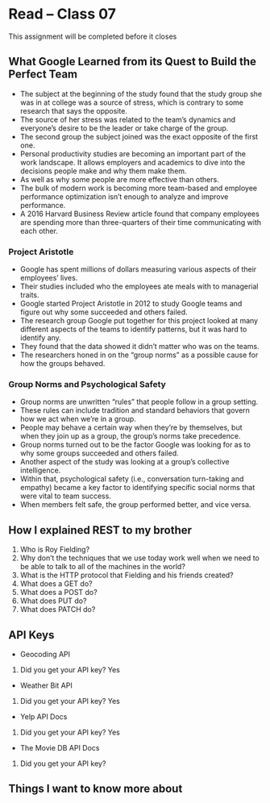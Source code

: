 # Read – Class 07
This assignment will be completed before it closes
## What Google Learned from its Quest to Build the Perfect Team
- The subject at the beginning of the study found that the study group she was in at college was a source of stress, which is contrary to some research that says the opposite.
- The source of her stress was related to the team’s dynamics and everyone’s desire to be the leader or take charge of the group.
- The second group the subject joined was the exact opposite of the first one.
- Personal productivity studies are becoming an important part of the work landscape. It allows employers and academics to dive into the decisions people make and why them make them. 
- As well as why some people are more effective than others.
- The bulk of modern work is becoming more team-based and employee performance optimization isn’t enough to analyze and improve performance.
- A 2016 Harvard Business Review article found that company employees are spending more than three-quarters of their time communicating with each other.

### Project Aristotle
- Google has spent millions of dollars measuring various aspects of their employees’ lives.
- Their studies included who the employees ate meals with to managerial traits.
- Google started Project Aristotle in 2012 to study Google teams and figure out why some succeeded and others failed.
- The research group Google put together for this project looked at many different aspects of the teams to identify patterns, but it was hard to identify any.
- They found that the data showed it didn’t matter who was on the teams. 
- The researchers honed in on the “group norms” as a possible cause for how the groups behaved.

### Group Norms and Psychological Safety
- Group norms are unwritten “rules” that people follow in a group setting. 
- These rules can include tradition and standard behaviors that govern how we act when we’re in a group.
- People may behave a certain way when they’re by themselves, but when they join up as a group, the group’s norms take precedence.
- Group norms turned out to be the factor Google was looking for as to why some groups succeeded and others failed.
- Another aspect of the study was looking at a group’s collective intelligence.
- Within that, psychological safety (i.e., conversation turn-taking and empathy) became a key factor to identifying specific social norms that were vital to team success.
- When members felt safe, the group performed better, and vice versa.

## How I explained REST to my brother
1. Who is Roy Fielding? 
2. Why don’t the techniques that we use today work well when we need to be able to talk to all of the machines in the world?
3. What is the HTTP protocol that Fielding and his friends created?
4. What does a GET do?
5. What does a POST do?
6. What does PUT do?
7. What does PATCH do?

## API Keys
- Geocoding API
1. Did you get your API key? Yes
- Weather Bit API
1. Did you get your API key? Yes
- Yelp API Docs
1. Did you get your API key? Yes
- The Movie DB API Docs
1. Did you get your API key?

## Things I want to know more about

